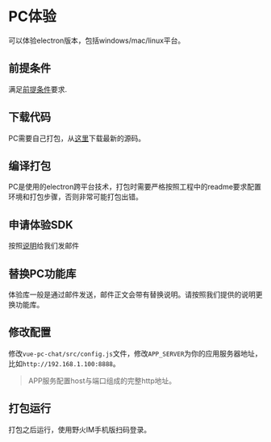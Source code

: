 # PC体验
可以体验electron版本，包括windows/mac/linux平台。

## 前提条件
满足[前提条件](./README.md)要求.

## 下载代码
PC需要自己打包，从[这里](https://github.com/wildfirechat/vue-pc-chat)下载最新的源码。

## 编译打包
PC是使用的electron跨平台技术，打包时需要严格按照工程中的readme要求配置环境和打包步骤，否则非常可能打包出错。

## 申请体验SDK
按照[说明](./README.md#申请试用步骤)给我们发邮件

## 替换PC功能库
体验库一般是通过邮件发送，邮件正文会带有替换说明。请按照我们提供的说明更换功能库。

## 修改配置
修改```vue-pc-chat/src/config.js```文件，修改```APP_SERVER```为你的应用服务器地址，比如```http://192.168.1.100:8888```。
> APP服务配置host与端口组成的完整http地址。

## 打包运行
打包之后运行，使用野火IM手机版扫码登录。
